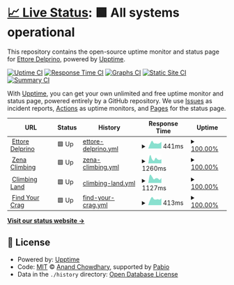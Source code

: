 # [📈 Live Status](https://edelprino.github.io/uptime): <!--live status--> **🟩 All systems operational**

This repository contains the open-source uptime monitor and status page for [Ettore Delprino](http://edelprino.com), powered by [Upptime](https://github.com/upptime/upptime).

[![Uptime CI](https://github.com/edelprino/uptime/workflows/Uptime%20CI/badge.svg)](https://github.com/edelprino/uptime/actions?query=workflow%3A%22Uptime+CI%22)
[![Response Time CI](https://github.com/edelprino/uptime/workflows/Response%20Time%20CI/badge.svg)](https://github.com/edelprino/uptime/actions?query=workflow%3A%22Response+Time+CI%22)
[![Graphs CI](https://github.com/edelprino/uptime/workflows/Graphs%20CI/badge.svg)](https://github.com/edelprino/uptime/actions?query=workflow%3A%22Graphs+CI%22)
[![Static Site CI](https://github.com/edelprino/uptime/workflows/Static%20Site%20CI/badge.svg)](https://github.com/edelprino/uptime/actions?query=workflow%3A%22Static+Site+CI%22)
[![Summary CI](https://github.com/edelprino/uptime/workflows/Summary%20CI/badge.svg)](https://github.com/edelprino/uptime/actions?query=workflow%3A%22Summary+CI%22)

With [Upptime](https://upptime.js.org), you can get your own unlimited and free uptime monitor and status page, powered entirely by a GitHub repository. We use [Issues](https://github.com/edelprino/uptime/issues) as incident reports, [Actions](https://github.com/edelprino/uptime/actions) as uptime monitors, and [Pages](https://edelprino.github.io/uptime) for the status page.

<!--start: status pages-->
<!-- This summary is generated by Upptime (https://github.com/upptime/upptime) -->
<!-- Do not edit this manually, your changes will be overwritten -->
<!-- prettier-ignore -->
| URL | Status | History | Response Time | Uptime |
| --- | ------ | ------- | ------------- | ------ |
| <img alt="" src="https://icons.duckduckgo.com/ip3/edelprino.com.ico" height="13"> [Ettore Delprino](https://edelprino.com) | 🟩 Up | [ettore-delprino.yml](https://github.com/edelprino/uptime/commits/HEAD/history/ettore-delprino.yml) | <details><summary><img alt="Response time graph" src="./graphs/ettore-delprino/response-time-week.png" height="20"> 441ms</summary><br><a href="https://uptime.edelprino.com/history/ettore-delprino"><img alt="Response time 427" src="https://img.shields.io/endpoint?url=https%3A%2F%2Fraw.githubusercontent.com%2Fedelprino%2Fuptime%2FHEAD%2Fapi%2Fettore-delprino%2Fresponse-time.json"></a><br><a href="https://uptime.edelprino.com/history/ettore-delprino"><img alt="24-hour response time 522" src="https://img.shields.io/endpoint?url=https%3A%2F%2Fraw.githubusercontent.com%2Fedelprino%2Fuptime%2FHEAD%2Fapi%2Fettore-delprino%2Fresponse-time-day.json"></a><br><a href="https://uptime.edelprino.com/history/ettore-delprino"><img alt="7-day response time 441" src="https://img.shields.io/endpoint?url=https%3A%2F%2Fraw.githubusercontent.com%2Fedelprino%2Fuptime%2FHEAD%2Fapi%2Fettore-delprino%2Fresponse-time-week.json"></a><br><a href="https://uptime.edelprino.com/history/ettore-delprino"><img alt="30-day response time 437" src="https://img.shields.io/endpoint?url=https%3A%2F%2Fraw.githubusercontent.com%2Fedelprino%2Fuptime%2FHEAD%2Fapi%2Fettore-delprino%2Fresponse-time-month.json"></a><br><a href="https://uptime.edelprino.com/history/ettore-delprino"><img alt="1-year response time 427" src="https://img.shields.io/endpoint?url=https%3A%2F%2Fraw.githubusercontent.com%2Fedelprino%2Fuptime%2FHEAD%2Fapi%2Fettore-delprino%2Fresponse-time-year.json"></a></details> | <details><summary><a href="https://uptime.edelprino.com/history/ettore-delprino">100.00%</a></summary><a href="https://uptime.edelprino.com/history/ettore-delprino"><img alt="All-time uptime 100.00%" src="https://img.shields.io/endpoint?url=https%3A%2F%2Fraw.githubusercontent.com%2Fedelprino%2Fuptime%2FHEAD%2Fapi%2Fettore-delprino%2Fuptime.json"></a><br><a href="https://uptime.edelprino.com/history/ettore-delprino"><img alt="24-hour uptime 100.00%" src="https://img.shields.io/endpoint?url=https%3A%2F%2Fraw.githubusercontent.com%2Fedelprino%2Fuptime%2FHEAD%2Fapi%2Fettore-delprino%2Fuptime-day.json"></a><br><a href="https://uptime.edelprino.com/history/ettore-delprino"><img alt="7-day uptime 100.00%" src="https://img.shields.io/endpoint?url=https%3A%2F%2Fraw.githubusercontent.com%2Fedelprino%2Fuptime%2FHEAD%2Fapi%2Fettore-delprino%2Fuptime-week.json"></a><br><a href="https://uptime.edelprino.com/history/ettore-delprino"><img alt="30-day uptime 100.00%" src="https://img.shields.io/endpoint?url=https%3A%2F%2Fraw.githubusercontent.com%2Fedelprino%2Fuptime%2FHEAD%2Fapi%2Fettore-delprino%2Fuptime-month.json"></a><br><a href="https://uptime.edelprino.com/history/ettore-delprino"><img alt="1-year uptime 100.00%" src="https://img.shields.io/endpoint?url=https%3A%2F%2Fraw.githubusercontent.com%2Fedelprino%2Fuptime%2FHEAD%2Fapi%2Fettore-delprino%2Fuptime-year.json"></a></details>
| <img alt="" src="https://icons.duckduckgo.com/ip3/www.zenaclimbing.com.ico" height="13"> [Zena Climbing](https://www.zenaclimbing.com) | 🟩 Up | [zena-climbing.yml](https://github.com/edelprino/uptime/commits/HEAD/history/zena-climbing.yml) | <details><summary><img alt="Response time graph" src="./graphs/zena-climbing/response-time-week.png" height="20"> 1260ms</summary><br><a href="https://uptime.edelprino.com/history/zena-climbing"><img alt="Response time 1096" src="https://img.shields.io/endpoint?url=https%3A%2F%2Fraw.githubusercontent.com%2Fedelprino%2Fuptime%2FHEAD%2Fapi%2Fzena-climbing%2Fresponse-time.json"></a><br><a href="https://uptime.edelprino.com/history/zena-climbing"><img alt="24-hour response time 1125" src="https://img.shields.io/endpoint?url=https%3A%2F%2Fraw.githubusercontent.com%2Fedelprino%2Fuptime%2FHEAD%2Fapi%2Fzena-climbing%2Fresponse-time-day.json"></a><br><a href="https://uptime.edelprino.com/history/zena-climbing"><img alt="7-day response time 1260" src="https://img.shields.io/endpoint?url=https%3A%2F%2Fraw.githubusercontent.com%2Fedelprino%2Fuptime%2FHEAD%2Fapi%2Fzena-climbing%2Fresponse-time-week.json"></a><br><a href="https://uptime.edelprino.com/history/zena-climbing"><img alt="30-day response time 1128" src="https://img.shields.io/endpoint?url=https%3A%2F%2Fraw.githubusercontent.com%2Fedelprino%2Fuptime%2FHEAD%2Fapi%2Fzena-climbing%2Fresponse-time-month.json"></a><br><a href="https://uptime.edelprino.com/history/zena-climbing"><img alt="1-year response time 1096" src="https://img.shields.io/endpoint?url=https%3A%2F%2Fraw.githubusercontent.com%2Fedelprino%2Fuptime%2FHEAD%2Fapi%2Fzena-climbing%2Fresponse-time-year.json"></a></details> | <details><summary><a href="https://uptime.edelprino.com/history/zena-climbing">100.00%</a></summary><a href="https://uptime.edelprino.com/history/zena-climbing"><img alt="All-time uptime 97.92%" src="https://img.shields.io/endpoint?url=https%3A%2F%2Fraw.githubusercontent.com%2Fedelprino%2Fuptime%2FHEAD%2Fapi%2Fzena-climbing%2Fuptime.json"></a><br><a href="https://uptime.edelprino.com/history/zena-climbing"><img alt="24-hour uptime 100.00%" src="https://img.shields.io/endpoint?url=https%3A%2F%2Fraw.githubusercontent.com%2Fedelprino%2Fuptime%2FHEAD%2Fapi%2Fzena-climbing%2Fuptime-day.json"></a><br><a href="https://uptime.edelprino.com/history/zena-climbing"><img alt="7-day uptime 100.00%" src="https://img.shields.io/endpoint?url=https%3A%2F%2Fraw.githubusercontent.com%2Fedelprino%2Fuptime%2FHEAD%2Fapi%2Fzena-climbing%2Fuptime-week.json"></a><br><a href="https://uptime.edelprino.com/history/zena-climbing"><img alt="30-day uptime 99.15%" src="https://img.shields.io/endpoint?url=https%3A%2F%2Fraw.githubusercontent.com%2Fedelprino%2Fuptime%2FHEAD%2Fapi%2Fzena-climbing%2Fuptime-month.json"></a><br><a href="https://uptime.edelprino.com/history/zena-climbing"><img alt="1-year uptime 97.92%" src="https://img.shields.io/endpoint?url=https%3A%2F%2Fraw.githubusercontent.com%2Fedelprino%2Fuptime%2FHEAD%2Fapi%2Fzena-climbing%2Fuptime-year.json"></a></details>
| <img alt="" src="https://icons.duckduckgo.com/ip3/www.climbing.land.ico" height="13"> [Climbing Land](https://www.climbing.land) | 🟩 Up | [climbing-land.yml](https://github.com/edelprino/uptime/commits/HEAD/history/climbing-land.yml) | <details><summary><img alt="Response time graph" src="./graphs/climbing-land/response-time-week.png" height="20"> 1127ms</summary><br><a href="https://uptime.edelprino.com/history/climbing-land"><img alt="Response time 1149" src="https://img.shields.io/endpoint?url=https%3A%2F%2Fraw.githubusercontent.com%2Fedelprino%2Fuptime%2FHEAD%2Fapi%2Fclimbing-land%2Fresponse-time.json"></a><br><a href="https://uptime.edelprino.com/history/climbing-land"><img alt="24-hour response time 1084" src="https://img.shields.io/endpoint?url=https%3A%2F%2Fraw.githubusercontent.com%2Fedelprino%2Fuptime%2FHEAD%2Fapi%2Fclimbing-land%2Fresponse-time-day.json"></a><br><a href="https://uptime.edelprino.com/history/climbing-land"><img alt="7-day response time 1127" src="https://img.shields.io/endpoint?url=https%3A%2F%2Fraw.githubusercontent.com%2Fedelprino%2Fuptime%2FHEAD%2Fapi%2Fclimbing-land%2Fresponse-time-week.json"></a><br><a href="https://uptime.edelprino.com/history/climbing-land"><img alt="30-day response time 1690" src="https://img.shields.io/endpoint?url=https%3A%2F%2Fraw.githubusercontent.com%2Fedelprino%2Fuptime%2FHEAD%2Fapi%2Fclimbing-land%2Fresponse-time-month.json"></a><br><a href="https://uptime.edelprino.com/history/climbing-land"><img alt="1-year response time 1149" src="https://img.shields.io/endpoint?url=https%3A%2F%2Fraw.githubusercontent.com%2Fedelprino%2Fuptime%2FHEAD%2Fapi%2Fclimbing-land%2Fresponse-time-year.json"></a></details> | <details><summary><a href="https://uptime.edelprino.com/history/climbing-land">100.00%</a></summary><a href="https://uptime.edelprino.com/history/climbing-land"><img alt="All-time uptime 97.94%" src="https://img.shields.io/endpoint?url=https%3A%2F%2Fraw.githubusercontent.com%2Fedelprino%2Fuptime%2FHEAD%2Fapi%2Fclimbing-land%2Fuptime.json"></a><br><a href="https://uptime.edelprino.com/history/climbing-land"><img alt="24-hour uptime 100.00%" src="https://img.shields.io/endpoint?url=https%3A%2F%2Fraw.githubusercontent.com%2Fedelprino%2Fuptime%2FHEAD%2Fapi%2Fclimbing-land%2Fuptime-day.json"></a><br><a href="https://uptime.edelprino.com/history/climbing-land"><img alt="7-day uptime 100.00%" src="https://img.shields.io/endpoint?url=https%3A%2F%2Fraw.githubusercontent.com%2Fedelprino%2Fuptime%2FHEAD%2Fapi%2Fclimbing-land%2Fuptime-week.json"></a><br><a href="https://uptime.edelprino.com/history/climbing-land"><img alt="30-day uptime 99.18%" src="https://img.shields.io/endpoint?url=https%3A%2F%2Fraw.githubusercontent.com%2Fedelprino%2Fuptime%2FHEAD%2Fapi%2Fclimbing-land%2Fuptime-month.json"></a><br><a href="https://uptime.edelprino.com/history/climbing-land"><img alt="1-year uptime 97.94%" src="https://img.shields.io/endpoint?url=https%3A%2F%2Fraw.githubusercontent.com%2Fedelprino%2Fuptime%2FHEAD%2Fapi%2Fclimbing-land%2Fuptime-year.json"></a></details>
| <img alt="" src="https://icons.duckduckgo.com/ip3/findyourcrag.com.ico" height="13"> [Find Your Crag](https://findyourcrag.com) | 🟩 Up | [find-your-crag.yml](https://github.com/edelprino/uptime/commits/HEAD/history/find-your-crag.yml) | <details><summary><img alt="Response time graph" src="./graphs/find-your-crag/response-time-week.png" height="20"> 413ms</summary><br><a href="https://uptime.edelprino.com/history/find-your-crag"><img alt="Response time 447" src="https://img.shields.io/endpoint?url=https%3A%2F%2Fraw.githubusercontent.com%2Fedelprino%2Fuptime%2FHEAD%2Fapi%2Ffind-your-crag%2Fresponse-time.json"></a><br><a href="https://uptime.edelprino.com/history/find-your-crag"><img alt="24-hour response time 451" src="https://img.shields.io/endpoint?url=https%3A%2F%2Fraw.githubusercontent.com%2Fedelprino%2Fuptime%2FHEAD%2Fapi%2Ffind-your-crag%2Fresponse-time-day.json"></a><br><a href="https://uptime.edelprino.com/history/find-your-crag"><img alt="7-day response time 413" src="https://img.shields.io/endpoint?url=https%3A%2F%2Fraw.githubusercontent.com%2Fedelprino%2Fuptime%2FHEAD%2Fapi%2Ffind-your-crag%2Fresponse-time-week.json"></a><br><a href="https://uptime.edelprino.com/history/find-your-crag"><img alt="30-day response time 411" src="https://img.shields.io/endpoint?url=https%3A%2F%2Fraw.githubusercontent.com%2Fedelprino%2Fuptime%2FHEAD%2Fapi%2Ffind-your-crag%2Fresponse-time-month.json"></a><br><a href="https://uptime.edelprino.com/history/find-your-crag"><img alt="1-year response time 447" src="https://img.shields.io/endpoint?url=https%3A%2F%2Fraw.githubusercontent.com%2Fedelprino%2Fuptime%2FHEAD%2Fapi%2Ffind-your-crag%2Fresponse-time-year.json"></a></details> | <details><summary><a href="https://uptime.edelprino.com/history/find-your-crag">100.00%</a></summary><a href="https://uptime.edelprino.com/history/find-your-crag"><img alt="All-time uptime 100.00%" src="https://img.shields.io/endpoint?url=https%3A%2F%2Fraw.githubusercontent.com%2Fedelprino%2Fuptime%2FHEAD%2Fapi%2Ffind-your-crag%2Fuptime.json"></a><br><a href="https://uptime.edelprino.com/history/find-your-crag"><img alt="24-hour uptime 100.00%" src="https://img.shields.io/endpoint?url=https%3A%2F%2Fraw.githubusercontent.com%2Fedelprino%2Fuptime%2FHEAD%2Fapi%2Ffind-your-crag%2Fuptime-day.json"></a><br><a href="https://uptime.edelprino.com/history/find-your-crag"><img alt="7-day uptime 100.00%" src="https://img.shields.io/endpoint?url=https%3A%2F%2Fraw.githubusercontent.com%2Fedelprino%2Fuptime%2FHEAD%2Fapi%2Ffind-your-crag%2Fuptime-week.json"></a><br><a href="https://uptime.edelprino.com/history/find-your-crag"><img alt="30-day uptime 100.00%" src="https://img.shields.io/endpoint?url=https%3A%2F%2Fraw.githubusercontent.com%2Fedelprino%2Fuptime%2FHEAD%2Fapi%2Ffind-your-crag%2Fuptime-month.json"></a><br><a href="https://uptime.edelprino.com/history/find-your-crag"><img alt="1-year uptime 100.00%" src="https://img.shields.io/endpoint?url=https%3A%2F%2Fraw.githubusercontent.com%2Fedelprino%2Fuptime%2FHEAD%2Fapi%2Ffind-your-crag%2Fuptime-year.json"></a></details>

<!--end: status pages-->

[**Visit our status website →**](https://edelprino.github.io/uptime)

## 📄 License

- Powered by: [Upptime](https://github.com/upptime/upptime)
- Code: [MIT](./LICENSE) © [Anand Chowdhary](https://anandchowdhary.com), supported by [Pabio](https://pabio.com)
- Data in the `./history` directory: [Open Database License](https://opendatacommons.org/licenses/odbl/1-0/)
